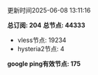 更新时间2025-06-08 13:11:16

**总订阅: 204**
**总节点: 44333**
- vless节点: 19234
- hysteria2节点: 4

**google ping有效节点: 175**
